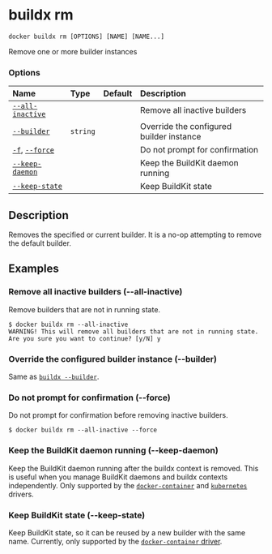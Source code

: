 # buildx rm

```text
docker buildx rm [OPTIONS] [NAME] [NAME...]
```

<!---MARKER_GEN_START-->
Remove one or more builder instances

### Options

| Name                                | Type     | Default | Description                              |
|:------------------------------------|:---------|:--------|:-----------------------------------------|
| [`--all-inactive`](#all-inactive)   |          |         | Remove all inactive builders             |
| [`--builder`](#builder)             | `string` |         | Override the configured builder instance |
| [`-f`](#force), [`--force`](#force) |          |         | Do not prompt for confirmation           |
| [`--keep-daemon`](#keep-daemon)     |          |         | Keep the BuildKit daemon running         |
| [`--keep-state`](#keep-state)       |          |         | Keep BuildKit state                      |


<!---MARKER_GEN_END-->

## Description

Removes the specified or current builder. It is a no-op attempting to remove the
default builder.

## Examples

### <a name="all-inactive"></a> Remove all inactive builders (--all-inactive)

Remove builders that are not in running state.

```console
$ docker buildx rm --all-inactive
WARNING! This will remove all builders that are not in running state. Are you sure you want to continue? [y/N] y
```

### <a name="builder"></a> Override the configured builder instance (--builder)

Same as [`buildx --builder`](buildx.md#builder).

### <a name="force"></a> Do not prompt for confirmation (--force)

Do not prompt for confirmation before removing inactive builders.

```console
$ docker buildx rm --all-inactive --force
```

### <a name="keep-daemon"></a> Keep the BuildKit daemon running (--keep-daemon)

Keep the BuildKit daemon running after the buildx context is removed. This is
useful when you manage BuildKit daemons and buildx contexts independently.
Only supported by the
[`docker-container`](https://docs.docker.com/build/drivers/docker-container/)
and [`kubernetes`](https://docs.docker.com/build/drivers/kubernetes/) drivers.

### <a name="keep-state"></a> Keep BuildKit state (--keep-state)

Keep BuildKit state, so it can be reused by a new builder with the same name.
Currently, only supported by the [`docker-container` driver](https://docs.docker.com/build/drivers/docker-container/).
